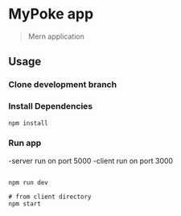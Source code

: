 # MyPoke app

> Mern application

## Usage

### Clone development branch

### Install Dependencies

```
npm install
```

### Run app

-server run on port 5000
-client run on port 3000

```

npm run dev

# from client directory
npm start

```
